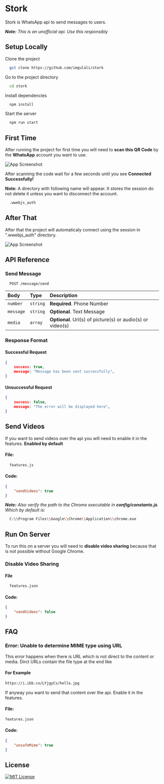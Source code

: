 
# Stork

Stork is WhatsApp api to send messages to users.

***Note:** This is an unofficial api. Use this responsibly*


## Setup Locally

Clone the project

```bash
  git clone https://github.com/imgulali/stork
```

Go to the project directory

```bash
  cd stork
```

Install dependencies

```bash
  npm install
```

Start the server

```bash
  npm run start
```


## First Time

After running the project for first time you will need to **scan this QR Code** by the **WhatsApp** account you want to use.

![App Screenshot](https://i.ibb.co/jJTxXYy/first.png)

After scanning the code wait for a few seconds until you see **Connected Successfully!**

**Note:** A directory with following name will appear. It stores the session do not delete it unless you want to disconnect the account.
```bash
  .wwebjs_auth
```

## After That

After that the project will automaticaly connect using the session in ".wwebjs_auth" directory.

![App Screenshot](https://i.ibb.co/R36WvgQ/after.png)

## API Reference

### Send Message

```http
  POST /message/send
```

| Body | Type     | Description                |
| :-------- | :------- | :------------------------- |
| `number` | `string` | **Required**. Phone Number |
| `message` | `string` | **Optional**. Text Message  |
| `media` | `array` | **Optional**. Url(s) of picture(s) or audio(s) or video(s)  |


### Response Format

#### Successful Request
```json
{
    success: true,
    message: "Message has been sent successfully",
}
```

#### Unsuccessful Request
```json
{
    success: false,
    message: "The error will be displayed here",
}
```

## Send Videos
If you want to send videos over the api you will need to enable it in the features. **Enabled by default**


#### File:
```bash
  features.js
```


#### Code:
```json
{
    "sendVideos": true
}
```


***Note:** Also verify the path to the Chrome executable in **config/constants.js**. Which by default is:*

```bash
  C:\\Program Files\\Google\\Chrome\\Application\\chrome.exe
```
## Run On Server
To run this on a server you will need to **disable video sharing** because that is not possible without Google Chrome.

### Disable Video Sharing

#### File
```bash
  features.json
```

#### Code:
```json
{
    "sendVideos": false
}
```
## FAQ

### Error: Unable to determine MIME type using URL

This error happens when there is URL which is not direct to the content or media. Dirct URLs contain the file type at the end like

#### For Example
```bash
https://i.ibb.co/LYjgyCs/hello.jpg
```

If anyway you want to send that content over the api. Enable it in the features.

#### File:
```bash
features.json
```


#### Code:
```json
{
    "unsafeMime": true
}
```
## License

[![MIT License](https://img.shields.io/badge/License-MIT-green.svg)](https://choosealicense.com/licenses/mit/)

